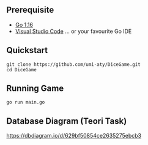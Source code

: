 ## Prerequisite

- [Go 1.16](https://golang.org/dl/)
- [Visual Studio Code](https://code.visualstudio.com/download) ... or your favourite Go IDE
## Quickstart

```shell
git clone https://github.com/umi-aty/DiceGame.git
cd DiceGame
```
## Running Game

```shell
go run main.go
```

## Database Diagram (Teori Task)
https://dbdiagram.io/d/629bf50854ce2635275ebcb3
